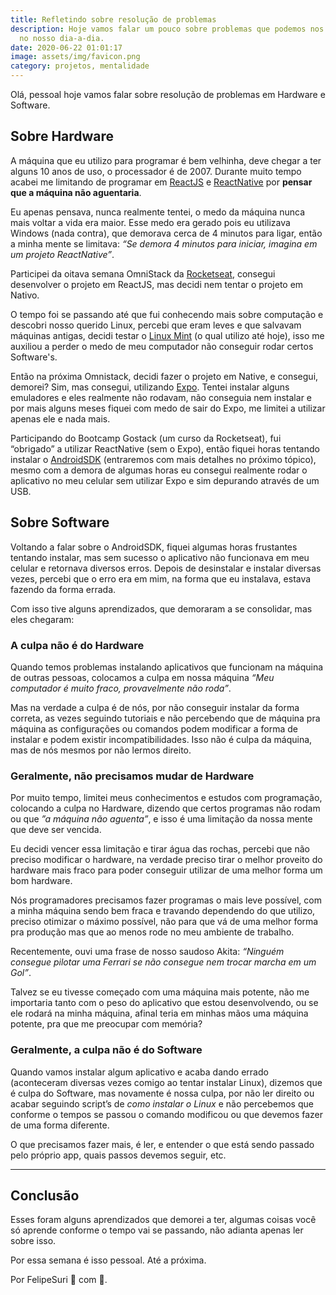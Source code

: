 ```yaml
---
title: Refletindo sobre resolução de problemas
description: Hoje vamos falar um pouco sobre problemas que podemos nos deparar
  no nosso dia-a-dia.
date: 2020-06-22 01:01:17
image: assets/img/favicon.png
category: projetos, mentalidade
---
```

[1]: https://pt-br.reactjs.org/
[2]: https://reactnative.dev/
[3]: http://rocketseat.com.br/
[4]: https://linuxmint.com
[5]: https://developer.android.com/studio
[6]: https://expo.io/

Olá, pessoal hoje vamos falar sobre resolução de problemas em Hardware e Software.

## Sobre Hardware

A máquina que eu utilizo para programar é bem velhinha, deve chegar a ter alguns 10 anos de uso, o processador é de 2007. Durante muito tempo acabei me limitando de programar em [ReactJS][1] e [ReactNative][2] por __pensar que a máquina não aguentaria__.

Eu apenas pensava, nunca realmente tentei, o medo da máquina nunca mais voltar a vida era maior. Esse medo era gerado pois eu utilizava Windows (nada contra), que demorava cerca de 4 minutos para ligar, então a minha mente se limitava: _“Se demora 4 minutos para iniciar, imagina em um projeto ReactNative”_.

Participei da oitava semana OmniStack da [Rocketseat][3], consegui desenvolver o projeto em ReactJS, mas decidi nem tentar o projeto em Nativo.

O tempo foi se passando até que fui conhecendo mais sobre computação e descobri nosso querido Linux, percebi que eram leves e que salvavam máquinas antigas, decidi testar o [Linux Mint][4] (o qual utilizo até hoje), isso me auxiliou a perder o medo de meu computador não conseguir rodar certos Software's.

Então na próxima Omnistack, decidi fazer o projeto em Native, e consegui, demorei? Sim, mas consegui, utilizando [Expo][6]. Tentei instalar alguns emuladores e eles realmente não rodavam, não conseguia nem instalar e por mais alguns meses fiquei com medo de sair do Expo, me limitei a utilizar apenas ele e nada mais.

Participando do Bootcamp Gostack (um curso da Rocketseat), fui “obrigado” a utilizar ReactNative (sem o Expo), então fiquei horas tentando instalar o [AndroidSDK][5] (entraremos com mais detalhes no próximo tópico), mesmo com a demora de algumas horas eu consegui realmente rodar o aplicativo no meu celular sem utilizar Expo e sim depurando através de um USB.

## Sobre Software

Voltando a falar sobre o AndroidSDK, fiquei algumas horas frustantes tentando instalar, mas sem sucesso o aplicativo não funcionava em meu celular e retornava diversos erros. Depois de desinstalar e instalar diversas vezes, percebi que o erro era em mim, na forma que eu instalava, estava fazendo da forma errada.

Com isso tive alguns aprendizados, que demoraram a se consolidar, mas eles chegaram:

### A culpa não é do Hardware

Quando temos problemas instalando aplicativos que funcionam na máquina de outras pessoas, colocamos a culpa em nossa máquina _“Meu computador é muito fraco, provavelmente não roda”_.

Mas na verdade a culpa é de nós, por não conseguir instalar da forma correta, as vezes seguindo tutoriais e não percebendo que de máquina pra máquina as configurações ou comandos podem modificar a forma de instalar e podem existir incompatibilidades. Isso não é culpa da máquina, mas de nós mesmos por não lermos direito.

### Geralmente, não precisamos mudar de Hardware

Por muito tempo, limitei meus conhecimentos e estudos com programação, colocando a culpa no Hardware, dizendo que certos programas não rodam ou que _”a máquina não aguenta”_, e isso é uma limitação da nossa mente que deve ser vencida.

Eu decidi vencer essa limitação e tirar água das rochas, percebi que não preciso modificar o hardware, na verdade preciso tirar o melhor proveito do hardware mais fraco para poder conseguir utilizar de uma melhor forma um bom hardware.

Nós programadores precisamos fazer programas o mais leve possível, com a minha máquina sendo bem fraca e travando dependendo do que utilizo, preciso otimizar o máximo possível, não para que vá de uma melhor forma pra produção mas que ao menos rode no meu ambiente de trabalho.

Recentemente, ouvi uma frase de nosso saudoso Akita: _“Ninguém consegue pilotar uma Ferrari se não consegue nem trocar marcha em um Gol”_.

Talvez se eu tivesse começado com uma máquina mais potente, não me importaria tanto com o peso do aplicativo que estou desenvolvendo, ou se ele rodará na minha máquina, afinal teria em minhas mãos uma máquina potente, pra que me preocupar com memória?

### Geralmente, a culpa não é do Software

Quando vamos instalar algum aplicativo e acaba dando errado (aconteceram diversas vezes comigo ao tentar instalar Linux), dizemos que é culpa do Software, mas novamente é nossa culpa, por não ler direito ou acabar seguindo script’s de _como instalar o Linux_ e não percebemos que conforme o tempos se passou o comando modificou ou que devemos fazer de uma forma diferente.

O que precisamos fazer mais, é ler, e entender o que está sendo passado pelo próprio app, quais passos devemos seguir, etc.

---

## Conclusão

Esses foram alguns aprendizados que demorei a ter, algumas coisas você só aprende conforme o tempo vai se passando, não adianta apenas ler sobre isso.

Por essa semana é isso pessoal. Até a próxima.

Por FelipeSuri 🐧 com 💜.